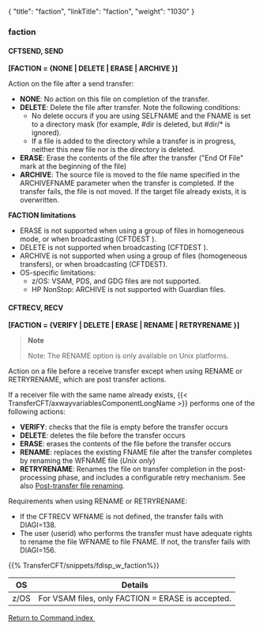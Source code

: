 {
    "title": "faction",
    "linkTitle": "faction",
    "weight": "1030"
}<span id="faction"></span>

### faction

<span id="faction_CFTSEND"></span>

#### CFTSEND, SEND

**[FACTION = {NONE
&#124; DELETE &#124; ERASE &#124; ARCHIVE }]**

Action on the file after a send transfer:

- ****NONE****: No action on this file on completion
    of the transfer.
- ****DELETE****: Delete the file after transfer. Note the following conditions:
    -   No delete occurs if you are using SELFNAME and the FNAME is set to a directory mask (for example, \#dir is deleted, but \#dir/\* is ignored).
    -   If a file is added to the directory while a transfer is in progress, neither this new file nor is the directory is deleted.
- ****ERASE****: Erase the contents of the file
    after the transfer ("End Of File" mark at the beginning of the
    file)
- **ARCHIVE**: The source file is moved to the file name specified in the ARCHIVEFNAME parameter when the transfer is completed. If the transfer fails, the file is not moved. If the target file already exists, it is overwritten.

****FACTION limitations****

- ERASE is not supported when using a group of files in homogeneous mode, or when broadcasting (CFTDEST ).
- DELETE is not supported when broadcasting (CFTDEST ).
- ARCHIVE is not supported when using a group of files (homogeneous transfers), or when broadcasting (CFTDEST).
- OS-specific limitations:
    -   z/OS: VSAM, PDS, and GDG files are not supported.
    -   HP NonStop: ARCHIVE is not supported with Guardian files.

#### CFTRECV, RECV

**[FACTION = {VERIFY
&#124; DELETE &#124; ERASE &#124; RENAME &#124; RETRYRENAME }]**

> **Note**
>
> Note: The RENAME option is only available on Unix platforms.

Action on a file before a receive transfer except when using RENAME or RETRYRENAME, which are post transfer actions.

If a receiver file with the same name already exists, {{< TransferCFT/axwayvariablesComponentLongName  >}} performs
one of the following actions:

- ****VERIFY****: checks that the file is empty before the transfer occurs
- ****DELETE****:
    deletes the file before the transfer occurs
- ****ERASE****:
    erases the contents of the file before the transfer occurs
- **RENAME**: replaces the existing FNAME file after the transfer completes by renaming the WFNAME file (*Unix only*)
- **RETRYRENAME**: Renames the file on transfer completion in the post-processing phase, and includes a configurable retry mechanism. See also [Post-transfer file renaming](../../../../app_integration_intro/spoolout).

Requirements when using RENAME or RETRYRENAME:

- If the CFTRECV WFNAME is not defined, the transfer fails with DIAGI=138.
- The user (userid) who performs the transfer must have adequate rights to rename the file WFNAME to file FNAME. If not, the transfer fails with DIAGI=156.

{{% TransferCFT/snippets/fdisp_w_faction%}}


| OS  | Details  |
| --- | --- |
| z/OS | For VSAM files, only FACTION = ERASE is accepted. |


[Return to Command index](../../)[ ](#)

